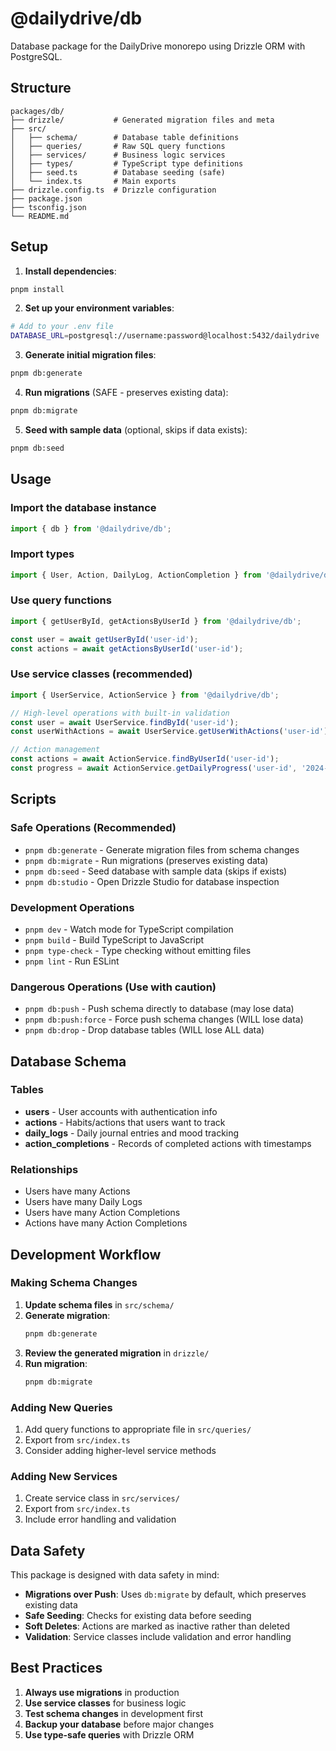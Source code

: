 # @dailydrive/db

Database package for the DailyDrive monorepo using Drizzle ORM with PostgreSQL.

## Structure

```
packages/db/
├── drizzle/           # Generated migration files and meta
├── src/
│   ├── schema/        # Database table definitions
│   ├── queries/       # Raw SQL query functions
│   ├── services/      # Business logic services
│   ├── types/         # TypeScript type definitions
│   ├── seed.ts        # Database seeding (safe)
│   └── index.ts       # Main exports
├── drizzle.config.ts  # Drizzle configuration
├── package.json
├── tsconfig.json
└── README.md
```

## Setup

1. **Install dependencies**:
```bash
pnpm install
```

2. **Set up your environment variables**:
```bash
# Add to your .env file
DATABASE_URL=postgresql://username:password@localhost:5432/dailydrive
```

3. **Generate initial migration files**:
```bash
pnpm db:generate
```

4. **Run migrations** (SAFE - preserves existing data):
```bash
pnpm db:migrate
```

5. **Seed with sample data** (optional, skips if data exists):
```bash
pnpm db:seed
```

## Usage

### Import the database instance

```typescript
import { db } from '@dailydrive/db';
```

### Import types

```typescript
import { User, Action, DailyLog, ActionCompletion } from '@dailydrive/db';
```

### Use query functions

```typescript
import { getUserById, getActionsByUserId } from '@dailydrive/db';

const user = await getUserById('user-id');
const actions = await getActionsByUserId('user-id');
```

### Use service classes (recommended)

```typescript
import { UserService, ActionService } from '@dailydrive/db';

// High-level operations with built-in validation
const user = await UserService.findById('user-id');
const userWithActions = await UserService.getUserWithActions('user-id');

// Action management
const actions = await ActionService.findByUserId('user-id');
const progress = await ActionService.getDailyProgress('user-id', '2024-01-01');
```

## Scripts

### Safe Operations (Recommended)
- `pnpm db:generate` - Generate migration files from schema changes
- `pnpm db:migrate` - Run migrations (preserves existing data)
- `pnpm db:seed` - Seed database with sample data (skips if exists)
- `pnpm db:studio` - Open Drizzle Studio for database inspection

### Development Operations
- `pnpm dev` - Watch mode for TypeScript compilation
- `pnpm build` - Build TypeScript to JavaScript
- `pnpm type-check` - Type checking without emitting files
- `pnpm lint` - Run ESLint

### Dangerous Operations (Use with caution)
- `pnpm db:push` - Push schema directly to database (may lose data)
- `pnpm db:push:force` - Force push schema changes (WILL lose data)
- `pnpm db:drop` - Drop database tables (WILL lose ALL data)

## Database Schema

### Tables

- **users** - User accounts with authentication info
- **actions** - Habits/actions that users want to track
- **daily_logs** - Daily journal entries and mood tracking
- **action_completions** - Records of completed actions with timestamps

### Relationships

- Users have many Actions
- Users have many Daily Logs
- Users have many Action Completions
- Actions have many Action Completions

## Development Workflow

### Making Schema Changes

1. **Update schema files** in `src/schema/`
2. **Generate migration**:
   ```bash
   pnpm db:generate
   ```
3. **Review the generated migration** in `drizzle/`
4. **Run migration**:
   ```bash
   pnpm db:migrate
   ```

### Adding New Queries

1. Add query functions to appropriate file in `src/queries/`
2. Export from `src/index.ts`
3. Consider adding higher-level service methods

### Adding New Services

1. Create service class in `src/services/`
2. Export from `src/index.ts`
3. Include error handling and validation

## Data Safety

This package is designed with data safety in mind:

- **Migrations over Push**: Uses `db:migrate` by default, which preserves existing data
- **Safe Seeding**: Checks for existing data before seeding
- **Soft Deletes**: Actions are marked as inactive rather than deleted
- **Validation**: Service classes include validation and error handling

## Best Practices

1. **Always use migrations** in production
2. **Use service classes** for business logic
3. **Test schema changes** in development first
4. **Backup your database** before major changes
5. **Use type-safe queries** with Drizzle ORM 
